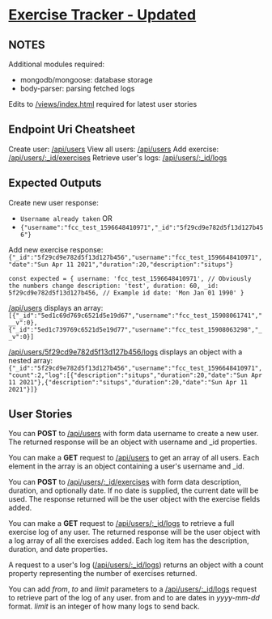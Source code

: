 # [Exercise Tracker - Updated](https://www.freecodecamp.org/learn/apis-and-microservices/apis-and-microservices-projects/exercise-tracker)

NOTES
---
Additional modules required:
- mongodb/mongoose: database storage
- body-parser: parsing fetched logs

Edits to [/views/index.html](#views/index.html) required for latest user stories

Endpoint Uri Cheatsheet
---
Create user: [/api/users]()
View all users: [/api/users]()
Add exercise: [/api/users/:_id/exercises]()
Retrieve user's logs: [/api/users/:_id/logs]()

Expected Outputs
---
Create new user response:
- `Username already taken`
OR
- `{"username":"fcc_test_1596648410971","_id":"5f29cd9e782d5f13d127b456"}`

Add new exercise response: `{"_id":"5f29cd9e782d5f13d127b456","username":"fcc_test_1596648410971","date":"Sun Apr 11 2021","duration":20,"description":"situps"}`

`const expected = {
  username: 'fcc_test_1596648410971', // Obviously the numbers change
  description: 'test',
  duration: 60,
  _id: 5f29cd9e782d5f13d127b456, // Example id
  date: 'Mon Jan 01 1990'
}`

[/api/users]() displays an array:
`[{"_id":"5ed1c69d769c6521d5e19d67","username":"fcc_test_15908061741","__v":0},{"_id":"5ed1c739769c6521d5e19d77","username":"fcc_test_15908063298","__v":0}]`

[/api/users/5f29cd9e782d5f13d127b456/logs]() displays an object with a nested array:
`{"_id":"5f29cd9e782d5f13d127b456","username":"fcc_test_1596648410971","count":2,"log":[{"description":"situps","duration":20,"date":"Sun Apr 11 2021"},{"description":"situps","duration":20,"date":"Sun Apr 11 2021"}]}`

## User Stories
You can **POST** to [/api/users]() with form data username to create a new user. The returned response will be an object with username and _id properties.

You can make a **GET** request to [/api/users]() to get an array of all users. Each element in the array is an object containing a user's username and _id.

You can **POST** to [/api/users/:_id/exercises]() with form data description, duration, and optionally date. If no date is supplied, the current date will be used. The response returned will be the user object with the exercise fields added.

You can make a **GET** request to [/api/users/:_id/logs]() to retrieve a full exercise log of any user. The returned response will be the user object with a log array of all the exercises added. Each log item has the description, duration, and date properties.

A request to a user's log ([/api/users/:_id/logs]()) returns an object with a count property representing the number of exercises returned.

You can add *from*, *to* and *limit* parameters to a [/api/users/:_id/logs]() request to retrieve part of the log of any user. from and to are dates in *yyyy-mm-dd* format. *limit* is an integer of how many logs to send back.
